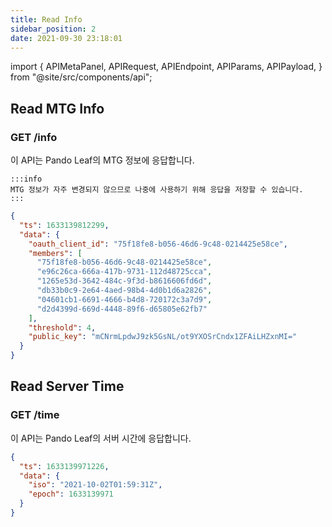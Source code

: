 ```yaml
---
title: Read Info
sidebar_position: 2
date: 2021-09-30 23:18:01
---
```


import { APIMetaPanel, APIRequest, APIEndpoint, APIParams, APIPayload, } from "@site/src/components/api";


## Read MTG Info

### GET /info

이 API는 Pando Leaf의 MTG 정보에 응답합니다.

````mdx-code-block
:::info
MTG 정보가 자주 변경되지 않으므로 나중에 사용하기 위해 응답을 저장할 수 있습니다.
:::
````

<APIEndpoint base="https://leaf-api.pando.im/api" url="/info" />

<APIMetaPanel />

<APIRequest title="Read MTG info" method="GET" isPublic base="https://leaf-api.pando.im/api" url='/info' />

```json title="Response"
{
  "ts": 1633139812299,
  "data": {
    "oauth_client_id": "75f18fe8-b056-46d6-9c48-0214425e58ce",
    "members": [
      "75f18fe8-b056-46d6-9c48-0214425e58ce",
      "e96c26ca-666a-417b-9731-112d48725cca",
      "1265e53d-3642-484c-9f3d-b8616606fd6d",
      "db33b0c9-2e64-4aed-98b4-4d0b1d6a2826",
      "04601cb1-6691-4666-b4d8-720172c3a7d9",
      "d2d4399d-669d-4448-89f6-d65805e62fb7"
    ],
    "threshold": 4,
    "public_key": "mCNrmLpdwJ9zk5GsNL/ot9YXOSrCndx1ZFAiLHZxnMI="
  }
}
```

## Read Server Time

### GET /time

이 API는 Pando Leaf의 서버 시간에 응답합니다.

<APIEndpoint base="https://leaf-api.pando.im/api" url="/time" />

<APIMetaPanel />

<APIRequest title="Read the server time" method="GET" isPublic base="https://leaf-api.pando.im/api" url='/time' />

```json title="Response"
{
  "ts": 1633139971226,
  "data": {
    "iso": "2021-10-02T01:59:31Z",
    "epoch": 1633139971
  }
}
```